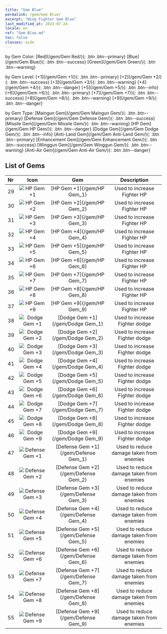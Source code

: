 ```yaml
---
title: "Gem Blue"
permalink: /gem/Gem Blue/
excerpt: "Wing Fighter Gem Blue"
last_modified_at: 2023-07-24
locale: en
ref: "Gem Blue.md"
toc: false
classes: wide
---
```


  by Gem Color:  [Red](/gem/Gem Red/){: .btn .btn--primary}   [Blue](/gem/Gem Blue/){: .btn .btn--success}   [Green](/gem/Gem Green/){: .btn .btn--warning} 

  by Gem Level:  [+1](/gem/Gem +1/){: .btn .btn--primary}   [+2](/gem/Gem +2/){: .btn .btn--success}   [+3](/gem/Gem +3/){: .btn .btn--warning}   [+4](/gem/Gem +4/){: .btn .btn--danger}   [+5](/gem/Gem +5/){: .btn .btn--info}   [+6](/gem/Gem +6/){: .btn .btn--primary}   [+7](/gem/Gem +7/){: .btn .btn--success}   [+8](/gem/Gem +8/){: .btn .btn--warning}   [+9](/gem/Gem +9/){: .btn .btn--danger} 

  by Gem Type:  [Maingun Gem](/gem/Gem Maingun Gem/){: .btn .btn--primary}   [Defense Gem](/gem/Gem Defense Gem/){: .btn .btn--success}   [Missile Gem](/gem/Gem Missile Gem/){: .btn .btn--warning}   [HP Gem](/gem/Gem HP Gem/){: .btn .btn--danger}   [Dodge Gem](/gem/Gem Dodge Gem/){: .btn .btn--info}   [Anti-Land Gem](/gem/Gem Anti-Land Gem/){: .btn .btn--primary}   [Enhancement Gem](/gem/Gem Enhancement Gem/){: .btn .btn--success}   [Winggun Gem](/gem/Gem Winggun Gem/){: .btn .btn--warning}   [Anti-Air Gem](/gem/Gem Anti-Air Gem/){: .btn .btn--danger} 

## List of Gems

  |  Nr | Icon |      Gem        |   Description   |
  |:----|:----:|:---------------:|:---------------:|
  | 29 | ![HP Gem +1](/images/gem/bs2_img1.png) | [HP Gem +1](/gem/HP Gem_1) | Used to increase Fighter HP | 
  | 30 | ![HP Gem +2](/images/gem/bs2_img1.png) | [HP Gem +2](/gem/HP Gem_2) | Used to increase Fighter HP | 
  | 31 | ![HP Gem +3](/images/gem/bs2_img1.png) | [HP Gem +3](/gem/HP Gem_3) | Used to increase Fighter HP | 
  | 32 | ![HP Gem +4](/images/gem/bs2_img1.png) | [HP Gem +4](/gem/HP Gem_4) | Used to increase Fighter HP | 
  | 33 | ![HP Gem +5](/images/gem/bs2_img1.png) | [HP Gem +5](/gem/HP Gem_5) | Used to increase Fighter HP | 
  | 34 | ![HP Gem +6](/images/gem/bs2_img1.png) | [HP Gem +6](/gem/HP Gem_6) | Used to increase Fighter HP | 
  | 35 | ![HP Gem +7](/images/gem/bs2_img1.png) | [HP Gem +7](/gem/HP Gem_7) | Used to increase Fighter HP | 
  | 36 | ![HP Gem +8](/images/gem/bs2_img1.png) | [HP Gem +8](/gem/HP Gem_8) | Used to increase Fighter HP | 
  | 37 | ![HP Gem +9](/images/gem/bs2_img1.png) | [HP Gem +9](/gem/HP Gem_9) | Used to increase Fighter HP | 
  | 38 | ![Dodge Gem +1](/images/gem/bs2_img2.png) | [Dodge Gem +1](/gem/Dodge Gem_1) | Used to increase Fighter dodge | 
  | 39 | ![Dodge Gem +2](/images/gem/bs2_img2.png) | [Dodge Gem +2](/gem/Dodge Gem_2) | Used to increase Fighter dodge | 
  | 40 | ![Dodge Gem +3](/images/gem/bs2_img2.png) | [Dodge Gem +3](/gem/Dodge Gem_3) | Used to increase Fighter dodge | 
  | 41 | ![Dodge Gem +4](/images/gem/bs2_img2.png) | [Dodge Gem +4](/gem/Dodge Gem_4) | Used to increase Fighter dodge | 
  | 42 | ![Dodge Gem +5](/images/gem/bs2_img2.png) | [Dodge Gem +5](/gem/Dodge Gem_5) | Used to increase Fighter dodge | 
  | 43 | ![Dodge Gem +6](/images/gem/bs2_img2.png) | [Dodge Gem +6](/gem/Dodge Gem_6) | Used to increase Fighter dodge | 
  | 44 | ![Dodge Gem +7](/images/gem/bs2_img2.png) | [Dodge Gem +7](/gem/Dodge Gem_7) | Used to increase Fighter dodge | 
  | 45 | ![Dodge Gem +8](/images/gem/bs2_img2.png) | [Dodge Gem +8](/gem/Dodge Gem_8) | Used to increase Fighter dodge | 
  | 46 | ![Dodge Gem +9](/images/gem/bs2_img2.png) | [Dodge Gem +9](/gem/Dodge Gem_9) | Used to increase Fighter dodge | 
  | 47 | ![Defense Gem +1](/images/gem/bs2_img3.png) | [Defense Gem +1](/gem/Defense Gem_1) | Used to reduce damage taken from enemies | 
  | 48 | ![Defense Gem +2](/images/gem/bs2_img3.png) | [Defense Gem +2](/gem/Defense Gem_2) | Used to reduce damage taken from enemies | 
  | 49 | ![Defense Gem +3](/images/gem/bs2_img3.png) | [Defense Gem +3](/gem/Defense Gem_3) | Used to reduce damage taken from enemies | 
  | 50 | ![Defense Gem +4](/images/gem/bs2_img3.png) | [Defense Gem +4](/gem/Defense Gem_4) | Used to reduce damage taken from enemies | 
  | 51 | ![Defense Gem +5](/images/gem/bs2_img3.png) | [Defense Gem +5](/gem/Defense Gem_5) | Used to reduce damage taken from enemies | 
  | 52 | ![Defense Gem +6](/images/gem/bs2_img3.png) | [Defense Gem +6](/gem/Defense Gem_6) | Used to reduce damage taken from enemies | 
  | 53 | ![Defense Gem +7](/images/gem/bs2_img3.png) | [Defense Gem +7](/gem/Defense Gem_7) | Used to reduce damage taken from enemies | 
  | 54 | ![Defense Gem +8](/images/gem/bs2_img3.png) | [Defense Gem +8](/gem/Defense Gem_8) | Used to reduce damage taken from enemies | 
  | 55 | ![Defense Gem +9](/images/gem/bs2_img3.png) | [Defense Gem +9](/gem/Defense Gem_9) | Used to reduce damage taken from enemies | 
